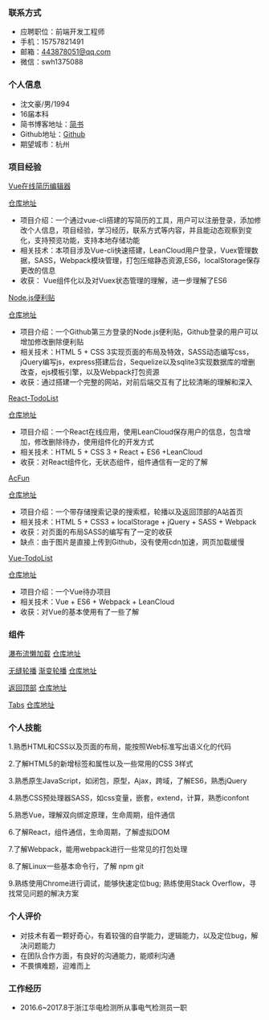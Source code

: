 ### 联系方式
- 应聘职位：前端开发工程师
- 手机：15757821491
- 邮箱：443878051@qq.com
- 微信：swh1375088

### 个人信息
- 沈文豪/男/1994
- 16届本科
- 简书博客地址：[简书](http://www.jianshu.com/u/49ecc37d1892)
- Github地址：[Github](https://github.com/swhzzz)
- 期望城市：杭州

### 项目经验

[Vue在线简历编辑器](https://swhzzz.github.io/vue-resumer/dist/)

[仓库地址](https://github.com/swhzzz/vue-resumer)
- 项目介绍：一个通过vue-cli搭建的写简历的工具，用户可以注册登录，添加修改个人信息，项目经验，学习经历，联系方式等内容，并且能动态观察到变化，支持预览功能，支持本地存储功能
- 相关技术：本项目涉及Vue-cli快速搭建，LeanCloud用户登录，Vuex管理数据，SASS，Webpack模块管理，打包压缩静态资源,ES6，localStorage保存更改的信息
- 收获： Vue组件化以及对Vuex状态管理的理解，进一步理解了ES6

[Node.js便利贴](http://note.swhzzz.site/)

[仓库地址](https://github.com/swhzzz/express-sticky-note)
- 项目介绍：一个Github第三方登录的Node.js便利贴，Github登录的用户可以增加修改删除便利贴
- 相关技术：HTML 5 + CSS 3实现页面的布局及特效，SASS动态编写css，jQuery编写js，express搭建后台，Sequelize以及sqlite3实现数据库的增删改查，ejs模板引擎，以及Webpack打包资源
- 收获：通过搭建一个完整的网站，对前后端交互有了比较清晰的理解和深入

[React-TodoList](https://swhzzz.github.io/React-Todo/build/)

[仓库地址](https://github.com/swhzzz/React-Todo)
- 项目介绍：一个React在线应用，使用LeanCloud保存用户的信息，包含增加，修改删除待办，使用组件化的开发方式
- 相关技术：HTML 5 + CSS 3 + React + ES6 +LeanCloud
- 收获：对React组件化，无状态组件，组件通信有一定的了解


[AcFun](https://swhzzz.github.io/Acfun/index.html)

[仓库地址](https://github.com/swhzzz/Acfun)
- 项目介绍：一个带存储搜索记录的搜索框，轮播以及返回顶部的A站首页
- 相关技术：HTML 5 + CSS3 + localStorage + jQuery + SASS + Webpack
- 收获：对页面的布局SASS的编写有了一定的收获
- 缺点：由于图片是直接上传到Github，没有使用cdn加速，网页加载缓慢


[Vue-TodoList](https://swhzzz.github.io/vue-TodoList/)

[仓库地址](https://github.com/swhzzz/vue-TodoList)
- 项目介绍：一个Vue待办项目
- 相关技术：Vue + ES6 + Webpack + LeanCloud
- 收获：对Vue的基本使用有了一些了解


### 组件
[瀑布流懒加载](https://swhzzz.github.io/demos/waterfall/jq-lazyload-waterfall.html) [仓库地址](https://github.com/swhzzz/demos/blob/master/waterfall/jq-lazyload-waterfall.html)

[无缝轮播](https://swhzzz.github.io/demos/carousel/index.html)
[渐变轮播](https://swhzzz.github.io/demos/carousel/index3.html)
[仓库地址](https://github.com/swhzzz/demos/tree/master/carousel)

[返回顶部](https://swhzzz.github.io/demos/goTop/goTop.html)
[仓库地址](https://github.com/swhzzz/demos/blob/master/goTop/goTop.html)

[Tabs](https://swhzzz.github.io/demos/tabs/tabs.html) [仓库地址](https://github.com/swhzzz/demos/blob/master/tabs/tabs.html)

### 个人技能
1.熟悉HTML和CSS以及页面的布局，能按照Web标准写出语义化的代码

2.了解HTML5的新增标签和属性以及一些常用的CSS 3样式

3.熟悉原生JavaScript，如闭包，原型，Ajax，跨域，了解ES6，熟悉jQuery

4.熟悉CSS预处理器SASS，如css变量，嵌套，extend，计算，熟悉iconfont

5.熟悉Vue，理解双向绑定原理，生命周期，组件通信

6.了解React，组件通信，生命周期，了解虚拟DOM

7.了解Webpack，能用webpack进行一些常见的打包处理

8.了解Linux一些基本命令行，了解 npm git

9.熟练使用Chrome进行调试，能够快速定位bug; 熟练使用Stack Overflow，寻找常见问题的解决方案

### 个人评价
- 对技术有着一颗好奇心，有着较强的自学能力，逻辑能力，以及定位bug，解决问题能力
- 在团队合作方面，有良好的沟通能力，能顺利沟通
- 不畏惧难题，迎难而上


### 工作经历
- 2016.6~2017.8于浙江华电检测所从事电气检测员一职




